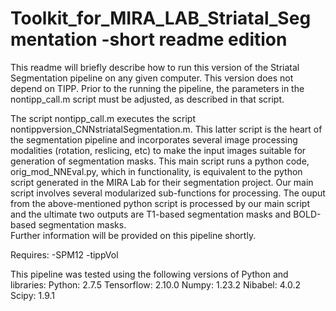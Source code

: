 # Toolkit_for_MIRA_LAB_Striatal_Segmentation -short readme edition

This readme will briefly describe how to run this version of the Striatal Segmentation pipeline on any given computer. 
This version does not depend on TIPP. Prior to the running the pipeline, the parameters in the nontipp_call.m script
must be adjusted, as described in that script. 

The script nontipp_call.m executes the script nontippversion_CNNstriatalSegmentation.m. This
latter script is the heart of the segmentation pipeline and incorporates several image processing modalities (rotation, reslicing, etc)
to make the input images suitable for generation of segmentation masks. This main script runs a python code, orig_mod_NNEval.py, which
in functionality, is equivalent to the python script generated in the MIRA Lab for their segmentation project.
Our main script involves several modularized sub-functions for processing. The ouput from the above-mentioned python script
is processed by our main script and the ultimate two outputs are T1-based segmentation masks and BOLD-based segmentation masks.  
Further information will be provided on this pipeline shortly. 


Requires:
-SPM12
-tippVol


This pipeline was tested using the following versions of Python and libraries: 
Python: 2.7.5
Tensorflow: 2.10.0
Numpy: 1.23.2
Nibabel: 4.0.2
Scipy: 1.9.1

